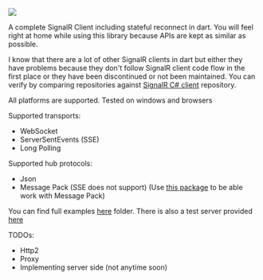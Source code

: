 <p>
  <a title="Pub" href="https://pub.dev/packages/signalr_dart" ><img src="https://img.shields.io/pub/v/signalr_dart.svg?style=popout" /></a>
</p>

A complete SignalR Client including stateful reconnect in dart. You will feel right at home while using this library because APIs are kept as similar as possible.

I know that there are a lot of other SignalR clients in dart but either they have problems because they don't follow SignalR client code flow in the first place or they have been discontinued or not been maintained. You can verify by comparing repositories against [SignalR C# client](https://github.com/dotnet/aspnetcore/tree/v7.0.5/src/SignalR/clients/csharp) repository.

All platforms are supported. Tested on windows and browsers

Supported transports:
- WebSocket
- ServerSentEvents (SSE)
- Long Polling

Supported hub protocols:
- Json
- Message Pack (SSE does not support) (Use [this package](https://github.com/aeb-dev/message_pack_dart) to be able work with Message Pack)

You can find full examples [here](https://github.com/aeb-dev/signalr_dart/tree/main/example) folder. There is also a test server provided [here](https://github.com/aeb-dev/signalr_dart_test_server)

TODOs:
- Http2
- Proxy
- Implementing server side (not anytime soon)
